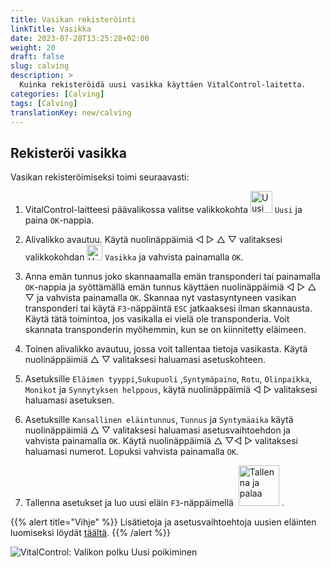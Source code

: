 ```yaml
---
title: Vasikan rekisteröinti
linkTitle: Vasikka
date: 2023-07-28T13:25:28+02:00
weight: 20
draft: false
slug: calving
description: >
  Kuinka rekisteröidä uusi vasikka käyttäen VitalControl-laitetta.
categories: [Calving]
tags: [Calving]
translationKey: new/calving
---
```

## Rekisteröi vasikka

Vasikan rekisteröimiseksi toimi seuraavasti:

1. VitalControl-laitteesi päävalikossa valitse valikkokohta <img src="/icons/main/new-animal.svg" width="35" align="bottom" alt="Uusi eläin" /> `Uusi` ja paina `OK`-nappia.

2. Alivalikko avautuu. Käytä nuolinäppäimiä ◁ ▷ △ ▽ valitaksesi valikkokohdan <img src="/icons/actions/calving.svg" width="25" align="bottom" alt="Vasikka" /> `Vasikka` ja vahvista painamalla `OK`.

3. Anna emän tunnus joko skannaamalla emän transponderi tai painamalla `OK`-nappia ja syöttämällä emän tunnus käyttäen nuolinäppäimiä ◁ ▷ △ ▽ ja vahvista painamalla `OK`. Skannaa nyt vastasyntyneen vasikan transponderi tai käytä `F3`-näppäintä `ESC` jatkaaksesi ilman skannausta. Käytä tätä toimintoa, jos vasikalla ei vielä ole transponderia. Voit skannata transponderin myöhemmin, kun se on kiinnitetty eläimeen.

4. Toinen alivalikko avautuu, jossa voit tallentaa tietoja vasikasta. Käytä nuolinäppäimiä △ ▽ valitaksesi haluamasi asetuskohteen.

5. Asetuksille `Eläimen tyyppi`,`Sukupuoli` ,`Syntymäpaino`, `Rotu`, `Olinpaikka`, `Monikot` ja `Synnytyksen helppous`, käytä nuolinäppäimiä ◁ ▷ valitaksesi haluamasi asetuksen.

6. Asetuksille `Kansallinen eläintunnus`, `Tunnus` ja `Syntymäaika` käytä nuolinäppäimiä △ ▽ valitaksesi haluamasi asetusvaihtoehdon ja vahvista painamalla `OK`. Käytä nuolinäppäimiä △ ▽◁ ▷ valitaksesi haluamasi numerot. Lopuksi vahvista painamalla `OK`.

7. Tallenna asetukset ja luo uusi eläin `F3`-näppäimellä &nbsp;<img src="/icons/footer/save_exit.svg" width="65" align="bottom" alt="Tallenna ja palaa" />&nbsp;.

{{% alert title="Vihje" %}}
Lisätietoja ja asetusvaihtoehtoja uusien eläinten luomiseksi löydät [täältä](../../settings/animal-registration/).
{{% /alert %}}

   ![VitalControl: Valikon polku Uusi poikiminen](../images/calving.png "Rekisteröi poikiminen")

